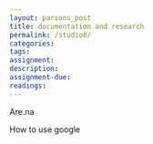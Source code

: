 ```yaml
---  
layout: parsons_post  
title: documentation and research
permalink: /studio6/  
categories:   
tags:  
assignment: 
description: 
assignment-due: 
readings: 
---  
```


Are.na

How to use google

